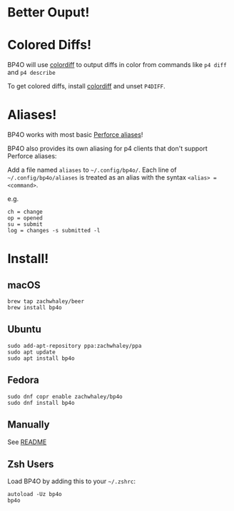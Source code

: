 # Better Ouput!

<div style="text-align: center;">
<script type="text/javascript" src="https://asciinema.org/a/96884.js" id="asciicast-96884" async></script>
</div>

# Colored Diffs!

BP4O will use [colordiff](http://www.colordiff.org/) to output diffs in color from commands like `p4 diff` and `p4 describe`

To get colored diffs, install [colordiff](http://www.colordiff.org/) and unset `P4DIFF`.

# Aliases!

BP4O works with most basic [Perforce aliases](https://www.perforce.com/perforce/r16.1/manuals/cmdref/chapter.introduction.html#introduction.aliases)!

BP4O also provides its own aliasing for p4 clients that don't support Perforce aliases:

Add a file named `aliases` to `~/.config/bp4o/`.
Each line of `~/.config/bp4o/aliases` is treated as an alias with the syntax `<alias> = <command>`.

e.g.

```
ch = change
op = opened
su = submit
log = changes -s submitted -l
```

# Install!

## macOS

```
brew tap zachwhaley/beer
brew install bp4o
```

## Ubuntu

```
sudo add-apt-repository ppa:zachwhaley/ppa
sudo apt update
sudo apt install bp4o
```

## Fedora

```
sudo dnf copr enable zachwhaley/bp4o
sudo dnf install bp4o
```

## Manually

See [README](https://github.com/zachwhaley/bp4o#others)

## Zsh Users

Load BP4O by adding this to your `~/.zshrc`:

```
autoload -Uz bp4o
bp4o
```
